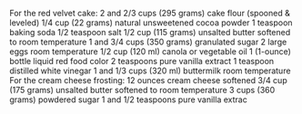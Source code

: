 For the red velvet cake:
2 and 2/3 cups (295 grams) cake flour (spooned & leveled)
1/4 cup (22 grams) natural unsweetened cocoa powder
1 teaspoon baking soda
1/2 teaspoon salt
1/2 cup (115 grams) unsalted butter softened to room temperature
1 and 3/4 cups (350 grams) granulated sugar
2 large eggs room temperature
1/2 cup (120 ml) canola or vegetable oil
1 (1-ounce) bottle liquid red food color
2 teaspoons pure vanilla extract
1 teaspoon distilled white vinegar
1 and 1/3 cups (320 ml) buttermilk room temperature
For the cream cheese frosting:
12 ounces cream cheese softened
3/4 cup (175 grams) unsalted butter softened to room temperature
3 cups (360 grams) powdered sugar
1 and 1/2 teaspoons pure vanilla extrac